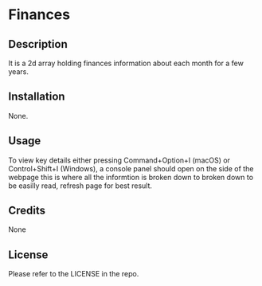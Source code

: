 # Finances

## Description

It is a 2d array holding finances information about each month for a few years.

## Installation

None.

## Usage

To view key details either pressing Command+Option+I (macOS) or Control+Shift+I (Windows), a console panel should open on the side of the webpage this is where all the informtion is broken down 
to broken down to be easilly read, refresh page for best result.

## Credits

None

## License

Please refer to the LICENSE in the repo.